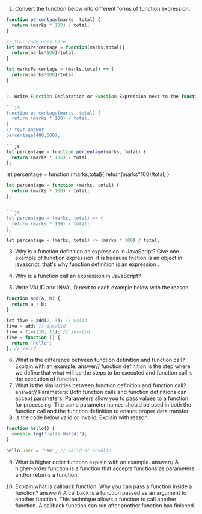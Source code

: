 1. Convert the function below into different forms of function expression.

```js
function percentage(marks, total) {
  return (marks * 100) / total;
}

// Your code goes here
let marksPercentage = function(marks,total){
  return(marks*100)/total;
}

let marksPercentage = (marks,total) => {
  return(marks*100)/total;
}


2. Write Function Declaration or Function Expression next to the function.

```js
function percentage(marks, total) {
  return (marks * 100) / total;
}
// Your answer
percentage(400,500);

```js
let percentage = function percentage(marks, total) {
  return (marks * 100) / total;
};
```
let percentage = function (marks,total){
return(marks*100)/total;
}
```js
let percentage = function (marks, total) {
  return (marks * 100) / total;
};


```js
let percentage = (marks, total) => {
  return (marks * 100) / total;
};
```

```js
let percentage = (marks, total) => (marks * 100) / total;
```

3. Why is a function definition an expression in JavaScript? Give one example of function expression.
it is because fnction is an object in javascript, that's why  function definition is an expression .

5. Why is a function call an expression in JavaScript?

6. Write VALID and INVALID next to each example below with the reason.

```js
function add(a, b) {
  return a + b;
}

let five = add(2, 3); // valid
five = add; // invalid
five = five(10, 11); // invalid
five = function () {
  return 'Hello';
}; // Valid
```

6. What is the difference between function definition and function call? Explain with an example.
answer// function definition is the step where we define that what will be the steps to be executed and function call is the execution of function.
7. What is the similarities between function definition and function call?
answer// Parameters: Both function calls and function definitions can accept parameters. Parameters allow you to pass values to a function for processing. The same parameter names should be used in both the function call and the function definition to ensure proper data transfer.
8. Is the code below valid or invalid. Explain with reason.

```js
function hello() {
  console.log('Hello World!');
}

hello.user = 'Sam'; // valid or invalid
```

9. What is higher order function explain with an example.
answer// A higher-order function is a function that accepts functions as parameters and/or returns a function.

11. Explain what is callback function. Why you can pass a function inside a function?
answer// A callback is a function passed as an argument to another function. This technique allows a function to call another function. A callback function can run after another function has finished.
